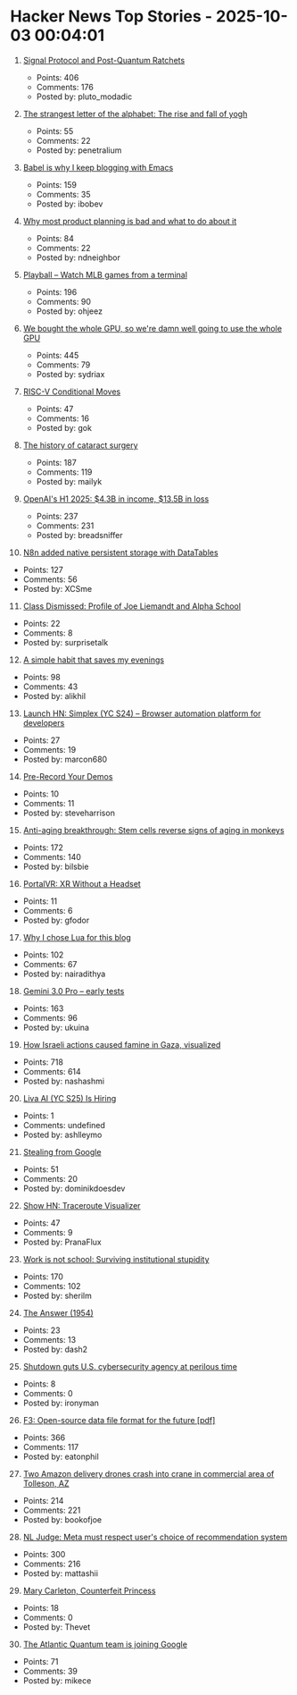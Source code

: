 # Hacker News Top Stories - 2025-10-03 00:04:01

1. [Signal Protocol and Post-Quantum Ratchets](https://signal.org/blog/spqr/)
   - Points: 406
   - Comments: 176
   - Posted by: pluto_modadic

2. [The strangest letter of the alphabet: The rise and fall of yogh](https://www.deadlanguagesociety.com/p/history-of-letter-yogh)
   - Points: 55
   - Comments: 22
   - Posted by: penetralium

3. [Babel is why I keep blogging with Emacs](https://entropicthoughts.com/why-stick-to-emacs-blog)
   - Points: 159
   - Comments: 35
   - Posted by: ibobev

4. [Why most product planning is bad and what to do about it](https://blog.railway.com/p/product-planning-improvement)
   - Points: 84
   - Comments: 22
   - Posted by: ndneighbor

5. [Playball – Watch MLB games from a terminal](https://github.com/paaatrick/playball)
   - Points: 196
   - Comments: 90
   - Posted by: ohjeez

6. [We bought the whole GPU, so we're damn well going to use the whole GPU](https://hazyresearch.stanford.edu/blog/2025-09-28-tp-llama-main)
   - Points: 445
   - Comments: 79
   - Posted by: sydriax

7. [RISC-V Conditional Moves](https://www.corsix.org/content/riscv-conditional-moves)
   - Points: 47
   - Comments: 16
   - Posted by: gok

8. [The history of cataract surgery](https://www.asimov.press/p/cataracts)
   - Points: 187
   - Comments: 119
   - Posted by: mailyk

9. [OpenAI's H1 2025: $4.3B in income, $13.5B in loss](https://www.techinasia.com/news/openais-revenue-rises-16-to-4-3b-in-h1-2025)
   - Points: 237
   - Comments: 231
   - Posted by: breadsniffer

10. [N8n added native persistent storage with DataTables](https://community.n8n.io/t/data-tables-are-here/192256)
   - Points: 127
   - Comments: 56
   - Posted by: XCSme

11. [Class Dismissed: Profile of Joe Liemandt and Alpha School](https://joincolossus.com/article/joe-liemandt-class-dismissed/)
   - Points: 22
   - Comments: 8
   - Posted by: surprisetalk

12. [A simple habit that saves my evenings](https://alikhil.dev/posts/the-simple-habit-that-saves-my-evenings/)
   - Points: 98
   - Comments: 43
   - Posted by: alikhil

13. [Launch HN: Simplex (YC S24) – Browser automation platform for developers](https://www.simplex.sh/)
   - Points: 27
   - Comments: 19
   - Posted by: marcon680

14. [Pre-Record Your Demos](https://www.steveharrison.dev/pre-record-your-demos/)
   - Points: 10
   - Comments: 11
   - Posted by: steveharrison

15. [Anti-aging breakthrough: Stem cells reverse signs of aging in monkeys](https://www.nad.com/news/anti-aging-breakthrough-stem-cells-reverse-signs-of-aging-in-monkeys)
   - Points: 172
   - Comments: 140
   - Posted by: bilsbie

16. [PortalVR: XR Without a Headset](https://portalvr.io/)
   - Points: 11
   - Comments: 6
   - Posted by: gfodor

17. [Why I chose Lua for this blog](https://andregarzia.com/2025/03/why-i-choose-lua-for-this-blog.html)
   - Points: 102
   - Comments: 67
   - Posted by: nairadithya

18. [Gemini 3.0 Pro – early tests](https://twitter.com/chetaslua/status/1973694615518880236)
   - Points: 163
   - Comments: 96
   - Posted by: ukuina

19. [How Israeli actions caused famine in Gaza, visualized](https://www.cnn.com/2025/10/02/middleeast/gaza-famine-causes-vis-intl)
   - Points: 718
   - Comments: 614
   - Posted by: nashashmi

20. [Liva AI (YC S25) Is Hiring](https://www.ycombinator.com/companies/liva-ai/jobs/6xM8JYU-founding-operations-lead)
   - Points: 1
   - Comments: undefined
   - Posted by: ashlleymo

21. [Stealing from Google](https://taqib.dev/blog/stealing-from-google/)
   - Points: 51
   - Comments: 20
   - Posted by: dominikdoesdev

22. [Show HN: Traceroute Visualizer](https://kriztalz.sh/traceroute-visualizer/)
   - Points: 47
   - Comments: 9
   - Posted by: PranaFlux

23. [Work is not school: Surviving institutional stupidity](https://www.leadingsapiens.com/surviving-institutional-stupidity/)
   - Points: 170
   - Comments: 102
   - Posted by: sherilm

24. [The Answer (1954)](https://sfshortstories.com/?p=5983)
   - Points: 23
   - Comments: 13
   - Posted by: dash2

25. [Shutdown guts U.S. cybersecurity agency at perilous time](https://www.washingtonpost.com/technology/2025/10/02/cisa-shutdown-cybersecurity/)
   - Points: 8
   - Comments: 0
   - Posted by: ironyman

26. [F3: Open-source data file format for the future [pdf]](https://db.cs.cmu.edu/papers/2025/zeng-sigmod2025.pdf)
   - Points: 366
   - Comments: 117
   - Posted by: eatonphil

27. [Two Amazon delivery drones crash into crane in commercial area of Tolleson, AZ](https://www.abc15.com/news/region-west-valley/tolleson/two-amazon-delivery-drones-crash-into-crane-in-commercial-area-of-tolleson)
   - Points: 214
   - Comments: 221
   - Posted by: bookofjoe

28. [NL Judge: Meta must respect user's choice of recommendation system](https://www.bitsoffreedom.nl/2025/10/02/judge-in-the-bits-of-freedom-vs-meta-lawsuit-meta-must-respect-users-choice/)
   - Points: 300
   - Comments: 216
   - Posted by: mattashii

29. [Mary Carleton, Counterfeit Princess](https://publicdomainreview.org/essay/mary-carleton-counterfeit-princess/)
   - Points: 18
   - Comments: 0
   - Posted by: Thevet

30. [The Atlantic Quantum team is joining Google](https://blog.google/technology/research/scaling-quantum-computing-even-faster-with-atlantic-quantum/)
   - Points: 71
   - Comments: 39
   - Posted by: mikece

